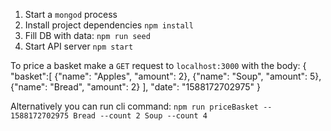 1. Start a `mongod` process
2. Install project dependencies `npm install`
3. Fill DB with data: `npm run seed`
4. Start API server `npm start`

To price a basket make a `GET` request to `localhost:3000` with the body: 
{
  "basket":[
    {"name": "Apples", "amount": 2},
    {"name": "Soup", "amount": 5},
    {"name": "Bread", "amount": 2}
  ],
  "date": "1588172702975"
}

Alternatively you can run cli command:
`npm run priceBasket -- 1588172702975 Bread --count 2 Soup --count 4`